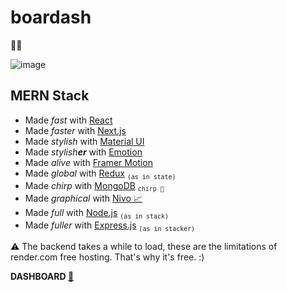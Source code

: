 # boardash
🐗💨

![image](https://user-images.githubusercontent.com/31484313/209619213-30289338-45bd-4720-b3ec-e00a88ec1625.png)

## MERN Stack

- Made *fast* with [React](https://reactjs.org/)
- Made *faster* with [Next.js](https://nextjs.org/)
- Made *stylish* with [Material UI](https://mui.com/)
- Made *stylish**er*** with [Emotion](https://emotion.sh/docs/introduction)
- Made *alive* with [Framer Motion](https://www.framer.com/motion/) 
- Made *global* with [Redux](https://redux.js.org//) <sub>```(as in state)```</sub>
- Made *chirp* with [MongoDB](https://www.mongodb.com/) <sub>```chirp 🪿```</sub>
- Made *graphical* with [Nivo 📈](https://nivo.rocks/)
- Made *full* with [Node.js](https://nodejs.org/en/) <sub>```(as in stack)```</sub>
- Made *fuller* with [Express.js](https://expressjs.com/) <sub>```(as in stacker)```</sub>

⚠ The backend takes a while to load, these are the limitations of render.com free hosting. That's why it's free. :)

<b> DASHBOARD <a href="https://boardash.onrender.com/dashboard">🐗</a></b>
